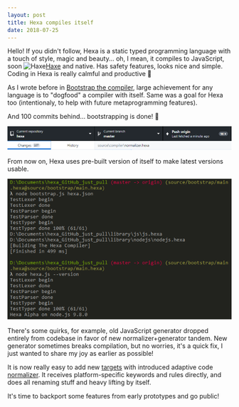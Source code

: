 ```yaml
---
layout: post
title: Hexa compiles itself
date: 2018-07-25
---
```


Hello! If you didn't follow, Hexa is a static typed programming language with a touch of style, magic and beauty... oh, I mean, it compiles to JavaScript, soon ![Haxe](https://haxe.org/favicon.ico)[Haxe](https://haxe.org) and native. Has safety features, looks nice and simple. Coding in Hexa is really calmful and productive :cake:

As I wrote before in [Bootstrap the compiler](Bootstrap-the-compiler.html), large achievement for any language is to "dogfood" a compiler with itself. Same was a goal for Hexa too (intentionaly, to help with future metaprogramming features).

And 100 commits behind... bootstrapping is done! :tada:

![Image](such_a_many_commits.png)

From now on, Hexa uses pre-built version of itself to make latest versions usable.

<p align="center">
	<img src="bootstrap.png"/>
<p/>

<p>There's some quirks, for example, old JavaScript generator dropped entirely from codebase in favor of new normalizer+generator tandem. New generator sometimes breaks compilation, but no worries, it's a quick fix, I just wanted to share my joy as earlier as possible!<p/>

<p>It is now really easy to add new <a href="https://github.com/hexalang/hexa/tree/master/source/targets">targets</a> with introduced adaptive code <a href="https://github.com/hexalang/hexa/blob/master/source/compiler/normalizer.hexa">normalizer</a>. It receives platform-specific keywords and rules directly, and does all renaming stuff and heavy lifting by itself.<p/>

<p>It's time to backport some features from early prototypes and go public!<p/>
